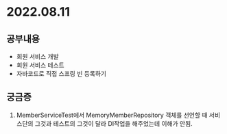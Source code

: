 # 2022.08.11

## 공부내용
- 회원 서비스 개발
- 회원 서비스 테스트
- 자바코드로 직접 스프링 빈 등록하기

## 궁금증
1. MemberServiceTest에서 MemoryMemberRepository 객체를 선언할 때 서비스단의 그것과 테스트의 그것이 달라 DI작업을 해주었는데 이해가 안됨. 